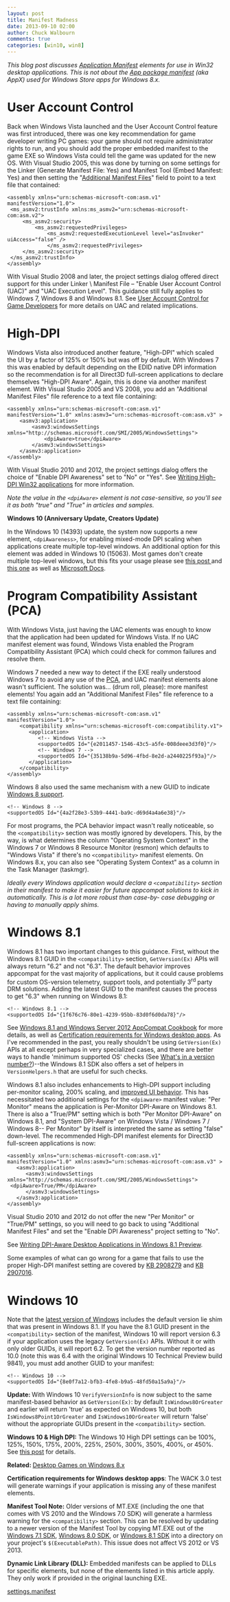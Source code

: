 ```yaml
---
layout: post
title: Manifest Madness
date: 2013-09-10 02:00
author: Chuck Walbourn
comments: true
categories: [win10, win8]
---
```

<em>This blog post discusses </em><a href="https://docs.microsoft.com/en-us/windows/desktop/SbsCs/application-manifests"><em>Application Manifest</em></a><em> elements for use in Win32 desktop applications. This is not about the </em><a href="https://docs.microsoft.com/en-us/uwp/schemas/appxpackage/appx-package-manifest"><em>App package manifest</em></a><em> (aka AppX) used for Windows Store apps for Windows 8.x.</em>

<h1>User Account Control</h1>

Back when Windows Vista launched and the User Account Control feature was first introduced, there was one key recommendation for game developer writing PC games: your game should not require administrator rights to run, and you should add the proper embedded manifest to the game EXE so Windows Vista could tell the game was updated for the new OS. With Visual Studio 2005, this was done by turning on some settings for the Linker (Generate Manifest File: Yes) and Manifest Tool (Embed Manifest: Yes) and then setting the "<a href="https://docs.microsoft.com/en-us/cpp/build/reference/input-and-output-manifest-tool">Additional Manifest Files</a>" field to point to a text file that contained:
<!--more-->

```
<assembly xmlns="urn:schemas-microsoft-com:asm.v1" manifestVersion="1.0">
 <ms_asmv2:trustInfo xmlns:ms_asmv2="urn:schemas-microsoft-com:asm.v2">
     <ms_asmv2:security>
         <ms_asmv2:requestedPrivileges>
             <ms_asmv2:requestedExecutionLevel level="asInvoker" uiAccess="false" />
             </ms_asmv2:requestedPrivileges>
     </ms_asmv2:security>
 </ms_asmv2:trustInfo>
</assembly>
```

With Visual Studio 2008 and later, the project settings dialog offered direct support for this under Linker \ Manifest File – "Enable User Account Control (UAC)" and "UAC Execution Level". This guidance still fully applies to Windows 7, Windows 8 and Windows 8.1. See <a href="https://docs.microsoft.com/en-us/windows/desktop/DxTechArts/user-account-control-for-game-developers">User Account Control for Game Developers</a> for more details on UAC and related implications.

<h1>High-DPI</h1>

Windows Vista also introduced another feature, "High-DPI" which scaled the UI by a factor of 125% or 150% but was off by default. With Windows 7 this was enabled by default depending on the EDID native DPI information so the recommendation is for all Direct3D full-screen applications to declare themselves "High-DPI Aware". Again, this is done via another manifest element. With Visual Studio 2005 and VS 2008, you add an "Additional Manifest Files" file reference to a text file containing:

```
<assembly xmlns="urn:schemas-microsoft-com:asm.v1" manifestVersion="1.0" xmlns:asmv3="urn:schemas-microsoft-com:asm.v3" >
    <asmv3:application>
        <asmv3:windowsSettings xmlns="http://schemas.microsoft.com/SMI/2005/WindowsSettings">
            <dpiAware>true</dpiAware>
        </asmv3:windowsSettings>
    </asmv3:application>
</assembly>
```

With Visual Studio 2010 and 2012, the project settings dialog offers the choice of "Enable DPI Awareness" set to "No" or "Yes". See <a href="http://go.microsoft.com/fwlink/?LinkID=129586">Writing High-DPI Win32 applications</a> for more information.

<em>Note the value in the ``<dpiAware>`` element is not case-sensitive, so you'll see it as both "true" and "True" in articles and samples.</em>

<b>Windows 10 (Anniversary Update, Creators Update)</b>

In the Windows 10 (14393) update, the system now supports a new element, ``<dpiAwareness>``, for enabling mixed-mode DPI scaling when applications create multiple top-level windows. An additional option for this element was added in Windows 10 (15063). Most games don't create multiple top-level windows, but this fits your usage please see <a href="https://blogs.windows.com/buildingapps/2016/10/24/high-dpi-scaling-improvements-for-desktop-applications-and-mixed-mode-dpi-scaling-in-the-windows-10-anniversary-update/">this post </a>and <a href="https://blogs.windows.com/buildingapps/2017/04/04/high-dpi-scaling-improvements-desktop-applications-windows-10-creators-update/">this one</a> as well as <a href="https://docs.microsoft.com/en-us/windows/desktop/SbsCs/application-manifests">Microsoft Docs</a>.

<h1>Program Compatibility Assistant (PCA)</h1>

With Windows Vista, just having the UAC elements was enough to know that the application had been updated for Windows Vista. If no UAC manifest element was found, Windows Vista enabled the Program Compatibility Assistant (PCA) which could check for common failures and resolve them.

Windows 7 needed a new way to detect if the EXE really understood Windows 7 to avoid any use of the <a href="https://blogs.msdn.microsoft.com/cjacks/2011/11/22/managing-the-windows-7-program-compatibility-assistant-pca/">PCA</a>, and UAC manifest elements alone wasn't sufficient. The solution was... (drum roll, please): more manifest elements! You again add an "Additional Manifest Files" file reference to a text file containing:

```
<assembly xmlns="urn:schemas-microsoft-com:asm.v1" manifestVersion="1.0">
    <compatibility xmlns="urn:schemas-microsoft-com:compatibility.v1">
       <application>
          <!-- Windows Vista -->
          <supportedOS Id="{e2011457-1546-43c5-a5fe-008deee3d3f0}"/>
          <!-- Windows 7 -->
          <supportedOS Id="{35138b9a-5d96-4fbd-8e2d-a2440225f93a}"/>
       </application>
    </compatibility>
</assembly>
```

Windows 8 also used the same mechanism with a new GUID to indicate <a href="https://docs.microsoft.com/en-us/windows/desktop/w8cookbook/application--executable--manifest">Windows 8 support</a>.

```
<!-- Windows 8 -->
<supportedOS Id="{4a2f28e3-53b9-4441-ba9c-d69d4a4a6e38}"/>
```

For most programs, the PCA behavior impact wasn't really noticeable, so the ``<compatibility>`` section was mostly ignored by developers. This, by the way, is what determines the column "Operating System Context" in the Windows 7 or Windows 8 Resource Monitor (resmon) which defaults to "Windows Vista" if there's no ``<compatibility>`` manifest elements. On Windows 8.x, you can also see "Operating System Context" as a column in the Task Manager (taskmgr).

<em>Ideally every Windows application would declare a ``<compatibility>`` section in their manifest to make it easier for future appcompat solutions to kick in automatically. This is a lot more robust than case-by-
case debugging or having to manually apply shims.</em>

<h1>Windows 8.1</h1>

Windows 8.1 has two important changes to this guidance. First, without the Windows 8.1 GUID in the ``<compatibility>`` section, <code>GetVersion(Ex)</code> APIs will always return "6.2" and not "6.3". The default behavior improves appcompat for the vast majority of applications, but it could cause problems for custom OS-version telemetry, support tools, and potentially 3<sup>rd </sup>party DRM solutions. Adding the latest GUID to the manifest causes the process to get "6.3" when running on Windows 8.1:

```
<!-- Windows 8.1 -->
<supportedOS Id="{1f676c76-80e1-4239-95bb-83d0f6d0da78}"/>
```

See <a href="https://docs.microsoft.com/en-us/windows/desktop/w8cookbook/operating-system-version-changes-in-windows-8-1">Windows 8.1 and Windows Server 2012 AppCompat Cookbook</a> for more details, as well as <a href="http://go.microsoft.com/fwlink/p/?LinkID=237298">Certification requirements for Windows desktop apps</a>. As I've recommended in the past, you really shouldn't be using <code>GetVersion(Ex)</code> APIs at all except perhaps in very specialized cases, and there are better ways to handle 'minimum supported OS' checks (See <a href="https://walbourn.github.io/what-s-in-a-version-number/">What's in a version number?</a>)--the Windows 8.1 SDK also offers a set of helpers in ``VersionHelpers.h`` that are useful for such checks.

Windows 8.1 also includes enhancements to High-DPI support including per-monitor scaling, 200% scaling, and <a href="https://blogs.windows.com/windowsexperience/2013/07/15/windows-8-1-dpi-scaling-enhancements/">improved UI behavior</a>. This has necessitated two additional settings for the ``<dpiaware>`` manifest value: "Per Monitor" means the application is Per-Monitor DPI-Aware on Windows 8.1. There is also a "True/PM" setting which is both "Per Monitor DPI-Aware" on Windows 8.1, and "System DPI-Aware" on Windows Vista / Windows 7 / Windows 8-- Per Monitor" by itself is interpreted the same as setting "false" down-level. The recommended High-DPI manifest elements for Direct3D full-screen applications is now:

```
<assembly xmlns="urn:schemas-microsoft-com:asm.v1" manifestVersion="1.0" xmlns:asmv3="urn:schemas-microsoft-com:asm.v3" >
   <asmv3:application>
      <asmv3:windowsSettings xmlns="http://schemas.microsoft.com/SMI/2005/WindowsSettings">
 <dpiAware>True/PM</dpiAware>
      </asmv3:windowsSettings>
   </asmv3:application>
</assembly>
```

Visual Studio 2010 and 2012 do not offer the new "Per Monitor" or "True/PM" settings, so you will need to go back to using "Additional Manifest Files" and set the "Enable DPI Awareness" project setting to "No".

See <a href="http://go.microsoft.com/fwlink/p/?LinkID=307061">Writing DPI-Aware Desktop Applications in Windows 8.1 Preview</a>.

Some examples of what can go wrong for a game that fails to use the proper High-DPI manifest setting are covered by <a href="http://support.microsoft.com/kb/2908279/">KB 2908279</a> and <a href="http://support.microsoft.com/kb/2907016/">KB 2907016</a>.

<h1>Windows 10</h1>

Note that the <a href="http://blogs.windows.com/bloggingwindows/2014/09/30/announcing-windows-10/">latest version of Windows</a> includes the default version lie shim that was present in Windows 8.1. If you have the 8.1 GUID present in the ``<compatibility>`` section of the manifest, Windows 10 will report version 6.3 if your application uses the legacy <code>GetVersion(Ex)</code> APIs. Without it or with only older GUIDs, it will report 6.2. To get the version number reported as 10.0 (note this was 6.4 with the original Windows 10 Technical Preview build 9841), you must add another GUID to your manifest:

```
<!-- Windows 10 -->
<supportedOS Id="{8e0f7a12-bfb3-4fe8-b9a5-48fd50a15a9a}"/>
```

<strong>Update: </strong>With Windows 10 <code>VerifyVersionInfo</code> is now subject to the same manifest-based behavior as <code>GetVersion(Ex)</code>: by default <code>IsWindows8OrGreater</code> and earlier will return 'true' as expected on Windows 10, but both <code>IsWindows8Point1OrGreater</code> and <code>IsWindows10OrGreater</code> will return 'false' without the appropriate GUIDs present in the ``<compatibility>`` section.

<strong>Windows 10 & High DPI:</strong> The Windows 10 High DPI settings can be 100%, 125%, 150%, 175%, 200%, 225%, 250%, 300%, 350%, 400%, or 450%. See <a href="https://blogs.technet.microsoft.com/askcore/2015/12/08/display-scaling-in-windows-10/">this post</a> for details.

<strong>Related: </strong><a href="https://walbourn.github.io/desktop-games-on-windows-8-x">Desktop Games on Windows 8.x</a>

<strong>Certification requirements for Windows desktop apps</strong>: The WACK 3.0 test will generate warnings if your application is missing any of these manifest elements.

<strong>Manifest Tool Note:</strong> Older versions of MT.EXE (including the one that comes with VS 2010 and the Windows 7.0 SDK) will generate a harmless warning for the ``<compatibility>`` section. This can be resolved by updating to a newer version of the Manifest Tool by copying MT.EXE out of the <a href="https://walbourn.github.io/windows-sdk-7-1/">Windows 7.1 SDK</a>, <a href="https://walbourn.github.io/visual-studio-2012-and-windows-8-0-sdk-rtm-are-now-available/">Windows 8.0 SDK</a>, or <a href="http://go.microsoft.com/fwlink/?LinkID=323507">Windows 8.1 SDK</a> into a directory on your project's <code>$(ExecutablePath)</code>. This issue does not affect VS 2012 or VS 2013.

<strong>Dynamic Link Library (DLL):</strong> Embedded manifests can be applied to DLLs for specific elements, but none of the elements listed in this article apply. They only work if provided in the original launching EXE.

<a href="https://walbourn.github.io/download/settings.manifest">settings.manifest</a>
